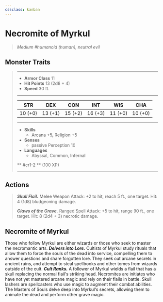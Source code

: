 ```yaml
---
cssclass: kanban
---
```


# Necromite of Myrkul
>*Medium #humanoid (human), neutral evil*
## Monster Traits
>___
>- **Armor Class** 11
>- **Hit Points** 13 (2d8 + 4)
>- **Speed** 30 ft.
>___
>|STR|DEX|CON|INT|WIS|CHA|
>|:---:|:---:|:---:|:---:|:---:|:---:|
>|10 (+0)|13 (+1)|15 (+2)|16 (+3)|11 (+0)|10 (+0)|
>___
>- **Skills**
>	 - Arcana +5, Religion +5
>- **Senses**
>	 - passive Perception 10
>- **Languages**
>	 - Abyssal, Common, Infernal
>
> ** #cr1-2 ** (100 XP)
>___
## Actions
>***Skull Flail.*** Melee Weapon Attack: +2 to hit, reach 5 ft., one target. Hit: 4 (1d8) bludgeoning damage.  
>
>***Claws of the Grave.*** Ranged Spell Attack: +5 to hit, range 90 ft., one target. Hit: 8 (2d4 + 3) necrotic damage.
## Necromite of Myrkul
Those who follow Myrkul are either wizards or those who seek to master the necromantic arts.
***Delvers into Lore.*** Cultists of Myrkul study rituals that allow them to force the souls of the dead into service, compelling them to answer questions and share forgotten lore. They seek out arcane secrets in ancient ruins, and attempt to steal spellbooks and other tomes from wizards outside of the cult.
***Cult Ranks.*** A follower of Myrkul wields a flail that has a skull replacing the normal flail's striking head. Necromites are initiates who have not yet mastered arcane magic and rely on their flails in battle. Skull lashers are spellcasters who use magic to augment their combat abilities. The Masters of Souls delve deep into Myrkul's secrets, allowing them to animate the dead and perform other grave magic.